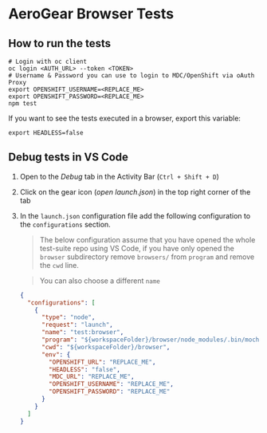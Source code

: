 # AeroGear Browser Tests

## How to run the tests

```
# Login with oc client
oc login <AUTH_URL> --token <TOKEN>
# Username & Password you can use to login to MDC/OpenShift via oAuth Proxy
export OPENSHIFT_USERNAME=<REPLACE_ME>
export OPENSHIFT_PASSWORD=<REPLACE_ME>
npm test
```

If you want to see the tests executed in a browser, export this variable:

```
export HEADLESS=false
```

## Debug tests in VS Code

1. Open to the _Debug_ tab in the Activity Bar (`Ctrl + Shift + D`)
2. Click on the gear icon (_open launch.json_) in the top right corner of the tab
3. In the `launch.json` configuration file add the following configuration to the `configurations` section.

   > The below configuration assume that you have opened the whole test-suite repo using VS Code, if you have only opened the `browser` subdirectory remove `browsers/` from `program` and remove the `cwd` line.

   > You can also choose a different `name`

   ```json
   {
     "configurations": [
       {
         "type": "node",
         "request": "launch",
         "name": "test:browser",
         "program": "${workspaceFolder}/browser/node_modules/.bin/mocha",
         "cwd": "${workspaceFolder}/browser",
         "env": {
           "OPENSHIFT_URL": "REPLACE_ME",
           "HEADLESS": "false",
           "MDC_URL": "REPLACE_ME",
           "OPENSHIFT_USERNAME": "REPLACE_ME",
           "OPENSHIFT_PASSWORD": "REPLACE_ME"
         }
       }
     ]
   }
   ```
